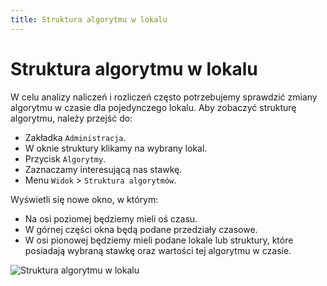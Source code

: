 ```yaml
---
title: Struktura algorytmu w lokalu
---
```

# Struktura algorytmu w lokalu

W celu analizy naliczeń i rozliczeń często potrzebujemy sprawdzić zmiany algorytmu w czasie dla pojedynczego lokalu. Aby zobaczyć strukturę algorytmu, należy przejść do:

- Zakładka `Administracja`.
- W oknie struktury klikamy na wybrany lokal.
- Przycisk `Algorytmy`.
- Zaznaczamy interesującą nas stawkę.
- Menu `Widok` > `Struktura algorytmów`.

Wyświetli się nowe okno, w którym:

- Na osi poziomej będziemy mieli oś czasu.
- W górnej części okna będą podane przedziały czasowe.
- W osi pionowej będziemy mieli podane lokale lub struktury, które posiadają wybraną stawkę oraz wartości tej algorytmu w czasie.

![Struktura algorytmu w lokalu](stralgowlok.gif)